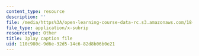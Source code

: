 ```yaml
---
content_type: resource
description: ''
file: /media/https%3A/open-learning-course-data-rc.s3.amazonaws.com/18-06-linear-algebra-spring-2010/110c980c9d6e32d514c682d8b06b0e21_0MtwqhIwdrI.srt
file_type: application/x-subrip
resourcetype: Other
title: 3play caption file
uid: 110c980c-9d6e-32d5-14c6-82d8b06b0e21
---
```

